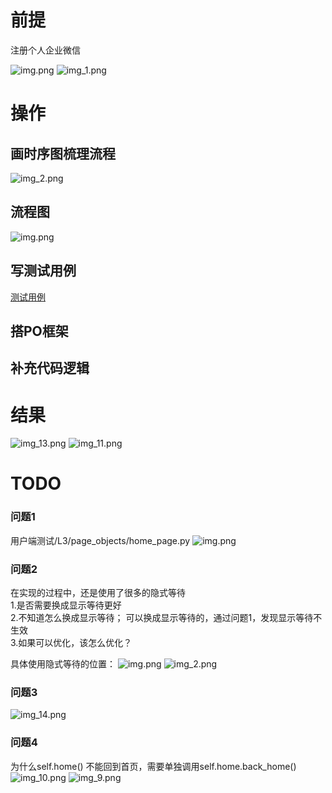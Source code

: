# 前提

注册个人企业微信

![img.png](images/img.png)
![img_1.png](images/img_1.png)

# 操作

## 画时序图梳理流程
![img_2.png](images/img_2.png)

## 流程图
![img.png](images/img_3.png)

## 写测试用例

[测试用例](../dates/mock_data.yaml)

## 搭PO框架
## 补充代码逻辑

# 结果
![img_13.png](images/img_13.png)
![img_11.png](images/img_11.png)

# TODO
### 问题1
用户端测试/L3/page_objects/home_page.py
![img.png](images/img_31.png)

### 问题2
在实现的过程中，还是使用了很多的隐式等待</br>
1.是否需要换成显示等待更好</br>
2.不知道怎么换成显示等待； 可以换成显示等待的，通过问题1，发现显示等待不生效</br>
3.如果可以优化，该怎么优化？</br>

具体使用隐式等待的位置：
![img.png](images/img_22.png)
![img_2.png](images/img_21.png)

### 问题3
![img_14.png](images/img_14.png)


### 问题4

为什么self.home() 不能回到首页，需要单独调用self.home.back_home()
![img_10.png](images/img_10.png)
![img_9.png](images/img_9.png)
